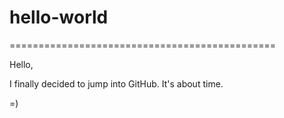 # hello-world
==============================================

Hello,

I finally decided to jump into GitHub. It's about time.

=)

